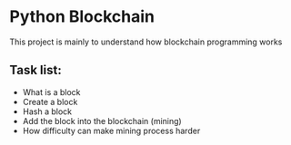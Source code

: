 # Python Blockchain 
This project is mainly to understand how blockchain programming works

## Task list:
- What is a block
- Create a block
- Hash a block
- Add the block into the blockchain (mining)
- How difficulty can make mining process harder
